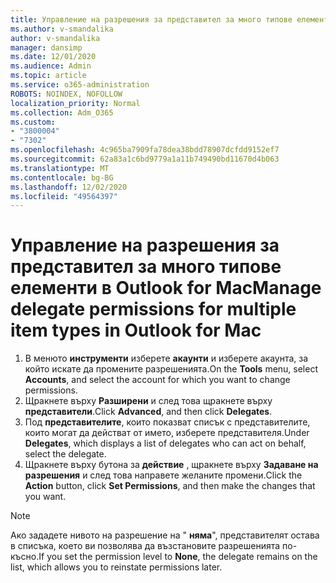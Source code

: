 ```yaml
---
title: Управление на разрешения за представител за много типове елементи в Outlook for Mac
ms.author: v-smandalika
author: v-smandalika
manager: dansimp
ms.date: 12/01/2020
ms.audience: Admin
ms.topic: article
ms.service: o365-administration
ROBOTS: NOINDEX, NOFOLLOW
localization_priority: Normal
ms.collection: Adm_O365
ms.custom:
- "3800004"
- "7302"
ms.openlocfilehash: 4c965ba7909fa78dea38bdd78907dcfdd9152ef7
ms.sourcegitcommit: 62a83a1c6bd9779a1a11b749490bd11670d4b063
ms.translationtype: MT
ms.contentlocale: bg-BG
ms.lasthandoff: 12/02/2020
ms.locfileid: "49564397"
---
```

# <a name="manage-delegate-permissions-for-multiple-item-types-in-outlook-for-mac"></a><span data-ttu-id="03cfe-102">Управление на разрешения за представител за много типове елементи в Outlook for Mac</span><span class="sxs-lookup"><span data-stu-id="03cfe-102">Manage delegate permissions for multiple item types in Outlook for Mac</span></span>

1. <span data-ttu-id="03cfe-103">В менюто **инструменти** изберете **акаунти** и изберете акаунта, за който искате да промените разрешенията.</span><span class="sxs-lookup"><span data-stu-id="03cfe-103">On the **Tools** menu, select **Accounts**, and select the account for which you want to change permissions.</span></span>
2. <span data-ttu-id="03cfe-104">Щракнете върху **Разширени** и след това щракнете върху **представители**.</span><span class="sxs-lookup"><span data-stu-id="03cfe-104">Click **Advanced**, and then click **Delegates**.</span></span>
3. <span data-ttu-id="03cfe-105">Под **представителите**, които показват списък с представителите, които могат да действат от името, изберете представителя.</span><span class="sxs-lookup"><span data-stu-id="03cfe-105">Under **Delegates**, which displays a list of delegates who can act on behalf, select the delegate.</span></span>
4. <span data-ttu-id="03cfe-106">Щракнете върху бутона за **действие** , щракнете върху **Задаване на разрешения** и след това направете желаните промени.</span><span class="sxs-lookup"><span data-stu-id="03cfe-106">Click the **Action** button, click **Set Permissions**, and then make the changes that you want.</span></span>

> [!NOTE]
> <span data-ttu-id="03cfe-107">Ако зададете нивото на разрешение на " **няма**", представителят остава в списъка, което ви позволява да възстановите разрешенията по-късно.</span><span class="sxs-lookup"><span data-stu-id="03cfe-107">If you set the permission level to **None**, the delegate remains on the list, which allows you to reinstate permissions later.</span></span>
